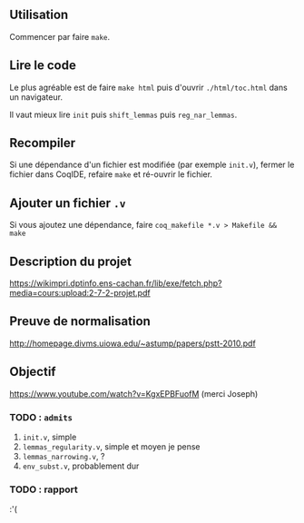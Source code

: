 Utilisation
-----------
Commencer par faire `make`.

Lire le code
------------
Le plus agréable est de faire `make html` puis d'ouvrir `./html/toc.html` dans un navigateur.

Il vaut mieux lire `init` puis `shift_lemmas` puis `reg_nar_lemmas`.

Recompiler
----------
Si une dépendance d'un fichier est modifiée (par exemple `init.v`), fermer le fichier dans CoqIDE, refaire `make` et ré-ouvrir le fichier.

Ajouter un fichier `.v`
------------------------
Si vous ajoutez une dépendance, faire `coq_makefile *.v > Makefile && make`

Description du projet
----------------------
https://wikimpri.dptinfo.ens-cachan.fr/lib/exe/fetch.php?media=cours:upload:2-7-2-projet.pdf

Preuve de normalisation
----------------------
http://homepage.divms.uiowa.edu/~astump/papers/pstt-2010.pdf

Objectif
---------------------
https://www.youtube.com/watch?v=KgxEPBFuofM (merci Joseph)

### TODO : `admits`

1. `init.v`, simple
2. `lemmas_regularity.v`, simple et moyen je pense
3. `lemmas_narrowing.v`, ?
4. `env_subst.v`, probablement dur

### TODO : rapport

:'(
